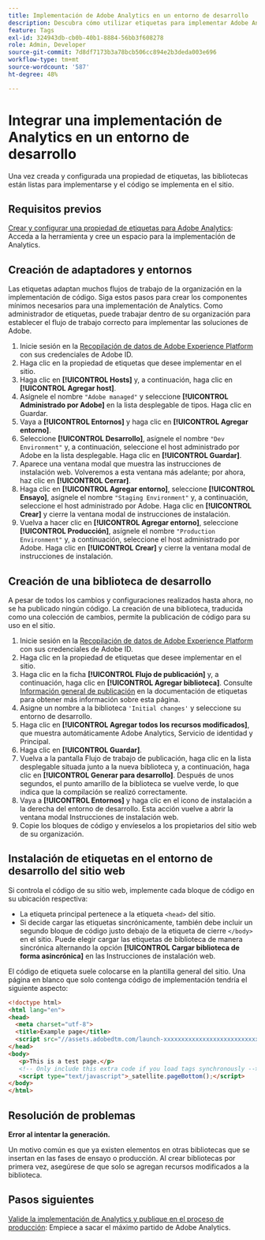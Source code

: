 ```yaml
---
title: Implementación de Adobe Analytics en un entorno de desarrollo
description: Descubra cómo utilizar etiquetas para implementar Adobe Analytics en su entorno de desarrollo.
feature: Tags
exl-id: 324943db-cb0b-40b1-8884-56bb3f608278
role: Admin, Developer
source-git-commit: 7d8df7173b3a78bcb506cc894e2b3deda003e696
workflow-type: tm+mt
source-wordcount: '587'
ht-degree: 48%

---
```


# Integrar una implementación de Analytics en un entorno de desarrollo

Una vez creada y configurada una propiedad de etiquetas, las bibliotecas están listas para implementarse y el código se implementa en el sitio.

## Requisitos previos

[Crear y configurar una propiedad de etiquetas para Adobe Analytics](create-analytics-property.md): Acceda a la herramienta y cree un espacio para la implementación de Analytics.

## Creación de adaptadores y entornos

Las etiquetas adaptan muchos flujos de trabajo de la organización en la implementación de código. Siga estos pasos para crear los componentes mínimos necesarios para una implementación de Analytics. Como administrador de etiquetas, puede trabajar dentro de su organización para establecer el flujo de trabajo correcto para implementar las soluciones de Adobe.

1. Inicie sesión en la [Recopilación de datos de Adobe Experience Platform](https://experience.adobe.com/data-collection) con sus credenciales de Adobe ID.
2. Haga clic en la propiedad de etiquetas que desee implementar en el sitio.
3. Haga clic en **[!UICONTROL Hosts]** y, a continuación, haga clic en **[!UICONTROL Agregar host]**.
4. Asígnele el nombre `"Adobe managed"` y seleccione **[!UICONTROL Administrado por Adobe]** en la lista desplegable de tipos. Haga clic en Guardar.
5. Vaya a **[!UICONTROL Entornos]** y haga clic en **[!UICONTROL Agregar entorno]**.
6. Seleccione **[!UICONTROL Desarrollo]**, asígnele el nombre `"Dev Environment"` y, a continuación, seleccione el host administrado por Adobe en la lista desplegable. Haga clic en **[!UICONTROL Guardar]**.
7. Aparece una ventana modal que muestra las instrucciones de instalación web. Volveremos a esta ventana más adelante; por ahora, haz clic en **[!UICONTROL Cerrar]**.
8. Haga clic en **[!UICONTROL Agregar entorno]**, seleccione **[!UICONTROL Ensayo]**, asígnele el nombre `"Staging Environment"` y, a continuación, seleccione el host administrado por Adobe. Haga clic en **[!UICONTROL Crear]** y cierre la ventana modal de instrucciones de instalación.
9. Vuelva a hacer clic en **[!UICONTROL Agregar entorno]**, seleccione **[!UICONTROL Producción]**, asígnele el nombre `"Production Environment"` y, a continuación, seleccione el host administrado por Adobe. Haga clic en **[!UICONTROL Crear]** y cierre la ventana modal de instrucciones de instalación.

## Creación de una biblioteca de desarrollo

A pesar de todos los cambios y configuraciones realizados hasta ahora, no se ha publicado ningún código. La creación de una biblioteca, traducida como una colección de cambios, permite la publicación de código para su uso en el sitio.

1. Inicie sesión en la [Recopilación de datos de Adobe Experience Platform](https://experience.adobe.com/data-collection) con sus credenciales de Adobe ID.
2. Haga clic en la propiedad de etiquetas que desee implementar en el sitio.
3. Haga clic en la ficha **[!UICONTROL Flujo de publicación]** y, a continuación, haga clic en **[!UICONTROL Agregar biblioteca]**. Consulte [Información general de publicación](https://experienceleague.adobe.com/docs/experience-platform/tags/publish/overview.html?lang=es) en la documentación de etiquetas para obtener más información sobre esta página.
4. Asigne un nombre a la biblioteca `'Initial changes'` y seleccione su entorno de desarrollo.
5. Haga clic en **[!UICONTROL Agregar todos los recursos modificados]**, que muestra automáticamente Adobe Analytics, Servicio de identidad y Principal.
6. Haga clic en **[!UICONTROL Guardar]**.
7. Vuelva a la pantalla Flujo de trabajo de publicación, haga clic en la lista desplegable situada junto a la nueva biblioteca y, a continuación, haga clic en **[!UICONTROL Generar para desarrollo]**. Después de unos segundos, el punto amarillo de la biblioteca se vuelve verde, lo que indica que la compilación se realizó correctamente.
8. Vaya a **[!UICONTROL Entornos]** y haga clic en el icono de instalación a la derecha del entorno de desarrollo. Esta acción vuelve a abrir la ventana modal Instrucciones de instalación web.
9. Copie los bloques de código y envíeselos a los propietarios del sitio web de su organización.

## Instalación de etiquetas en el entorno de desarrollo del sitio web

Si controla el código de su sitio web, implemente cada bloque de código en su ubicación respectiva:

* La etiqueta principal pertenece a la etiqueta `<head>` del sitio.
* Si decide cargar las etiquetas sincrónicamente, también debe incluir un segundo bloque de código justo debajo de la etiqueta de cierre `</body>` en el sitio. Puede elegir cargar las etiquetas de biblioteca de manera sincrónica alternando la opción **[!UICONTROL Cargar biblioteca de forma asincrónica]** en las Instrucciones de instalación web.

El código de etiqueta suele colocarse en la plantilla general del sitio. Una página en blanco que solo contenga código de implementación tendría el siguiente aspecto:

```html
<!doctype html>
<html lang="en">
<head>
  <meta charset="utf-8">
  <title>Example page</title>
  <script src="//assets.adobedtm.com/launch-xxxxxxxxxxxxxxxxxxxxxxxxxxxxxxxxxx-development.min.js"></script>
</head>
<body>
   <p>This is a test page.</p>
   <!-- Only include this extra code if you load tags synchronously -->
   <script type="text/javascript">_satellite.pageBottom();</script>
</body>
</html>
```

## Resolución de problemas

**Error al intentar la generación.**

Un motivo común es que ya existen elementos en otras bibliotecas que se insertan en las fases de ensayo o producción. Al crear bibliotecas por primera vez, asegúrese de que solo se agregan recursos modificados a la biblioteca.

## Pasos siguientes

[Valide la implementación de Analytics y publique en el proceso de producción](validate-publish-prod.md): Empiece a sacar el máximo partido de Adobe Analytics.

